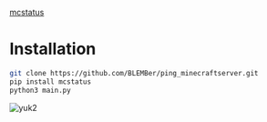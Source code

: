 [mcstatus ](https://pypi.org/project/mcstatus/)

# Installation
```bash
git clone https://github.com/BLEMBer/ping_minecraftserver.git
pip install mcstatus
python3 main.py
```


![yuk2](https://github.com/user-attachments/assets/8c46ef4f-1f16-40e1-8021-f5c0ce013434)
